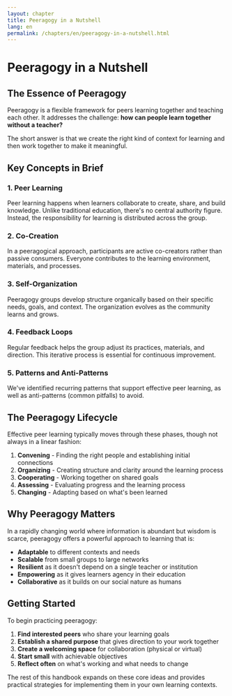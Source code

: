 ```yaml
---
layout: chapter
title: Peeragogy in a Nutshell
lang: en
permalink: /chapters/en/peeragogy-in-a-nutshell.html
---
```


# Peeragogy in a Nutshell

## The Essence of Peeragogy

Peeragogy is a flexible framework for peers learning together and teaching each other. It addresses the challenge: **how can people learn together without a teacher?**

The short answer is that we create the right kind of context for learning and then work together to make it meaningful.

## Key Concepts in Brief

### 1. Peer Learning

Peer learning happens when learners collaborate to create, share, and build knowledge. Unlike traditional education, there's no central authority figure. Instead, the responsibility for learning is distributed across the group.

### 2. Co-Creation

In a peeragogical approach, participants are active co-creators rather than passive consumers. Everyone contributes to the learning environment, materials, and processes.

### 3. Self-Organization

Peeragogy groups develop structure organically based on their specific needs, goals, and context. The organization evolves as the community learns and grows.

### 4. Feedback Loops

Regular feedback helps the group adjust its practices, materials, and direction. This iterative process is essential for continuous improvement.

### 5. Patterns and Anti-Patterns

We've identified recurring patterns that support effective peer learning, as well as anti-patterns (common pitfalls) to avoid.

## The Peeragogy Lifecycle

Effective peer learning typically moves through these phases, though not always in a linear fashion:

1. **Convening** - Finding the right people and establishing initial connections
2. **Organizing** - Creating structure and clarity around the learning process
3. **Cooperating** - Working together on shared goals
4. **Assessing** - Evaluating progress and the learning process
5. **Changing** - Adapting based on what's been learned

## Why Peeragogy Matters

In a rapidly changing world where information is abundant but wisdom is scarce, peeragogy offers a powerful approach to learning that is:

* **Adaptable** to different contexts and needs
* **Scalable** from small groups to large networks
* **Resilient** as it doesn't depend on a single teacher or institution
* **Empowering** as it gives learners agency in their education
* **Collaborative** as it builds on our social nature as humans

## Getting Started

To begin practicing peeragogy:

1. **Find interested peers** who share your learning goals
2. **Establish a shared purpose** that gives direction to your work together
3. **Create a welcoming space** for collaboration (physical or virtual)
4. **Start small** with achievable objectives
5. **Reflect often** on what's working and what needs to change

The rest of this handbook expands on these core ideas and provides practical strategies for implementing them in your own learning contexts.